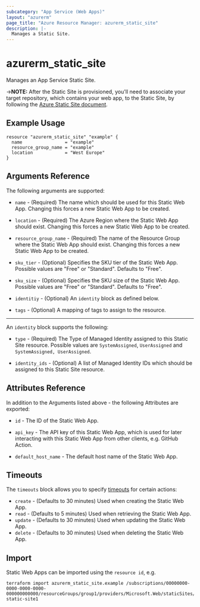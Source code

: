 ```yaml
---
subcategory: "App Service (Web Apps)"
layout: "azurerm"
page_title: "Azure Resource Manager: azurerm_static_site"
description: |-
  Manages a Static Site.
---
```


# azurerm_static_site

Manages an App Service Static Site.

->**NOTE:** After the Static Site is provisioned, you'll need to associate your target repository, which contains your web app, to the Static Site, by following the [Azure Static Site document](https://docs.microsoft.com/en-us/azure/static-web-apps/github-actions-workflow).

## Example Usage

```hcl
resource "azurerm_static_site" "example" {
  name                = "example"
  resource_group_name = "example"
  location            = "West Europe"
}
```

## Arguments Reference

The following arguments are supported:

* `name` - (Required) The name which should be used for this Static Web App. Changing this forces a new Static Web App to be created.

* `location` - (Required) The Azure Region where the Static Web App should exist. Changing this forces a new Static Web App to be created.

* `resource_group_name` - (Required) The name of the Resource Group where the Static Web App should exist. Changing this forces a new Static Web App to be created.

* `sku_tier` - (Optional) Specifies the SKU tier of the Static Web App. Possible values are "Free" or "Standard". Defaults to "Free".

* `sku_size` - (Optional) Specifies the SKU size of the Static Web App. Possible values are "Free" or "Standard". Defaults to "Free".

* `identitiy` - (Optional) An `identity` block as defined below.

* `tags` - (Optional) A mapping of tags to assign to the resource.

---

An `identity` block supports the following:

* `type` - (Required) The Type of Managed Identity assigned to this Static Site resource. Possible values are `SystemAssigned`, `UserAssigned` and `SystemAssigned, UserAssigned`.

* `identity_ids` - (Optional) A list of Managed Identity IDs which should be assigned to this Static Site resource.

## Attributes Reference

In addition to the Arguments listed above - the following Attributes are exported: 

* `id` - The ID of the Static Web App.

* `api_key` - The API key of this Static Web App, which is used for later interacting with this Static Web App from other clients, e.g. GitHub Action.
  
* `default_host_name` - The default host name of the Static Web App.

## Timeouts

The `timeouts` block allows you to specify [timeouts](https://www.terraform.io/docs/configuration/resources.html#timeouts) for certain actions:

* `create` - (Defaults to 30 minutes) Used when creating the Static Web App.
* `read` - (Defaults to 5 minutes) Used when retrieving the Static Web App.
* `update` - (Defaults to 30 minutes) Used when updating the Static Web App.
* `delete` - (Defaults to 30 minutes) Used when deleting the Static Web App.

## Import

Static Web Apps can be imported using the `resource id`, e.g.

```shell
terraform import azurerm_static_site.example /subscriptions/00000000-0000-0000-0000-000000000000/resourceGroups/group1/providers/Microsoft.Web/staticSites/my-static-site1
```
